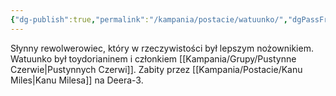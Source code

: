 ```yaml
---
{"dg-publish":true,"permalink":"/kampania/postacie/watuunko/","dgPassFrontmatter":true}
---
```


Słynny rewolwerowiec, który w rzeczywistości był lepszym nożownikiem. Watuunko był toydorianinem i członkiem [[Kampania/Grupy/Pustynne Czerwie\|Pustynnych Czerwi]]. Zabity przez [[Kampania/Postacie/Kanu Miles\|Kanu Milesa]] na Deera-3.